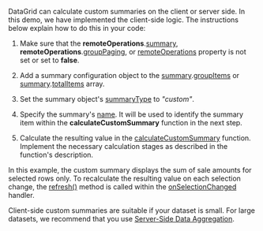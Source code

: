 DataGrid can calculate custom summaries on the client or server side. In this demo, we have implemented the client-side logic. The instructions below explain how to do this in your code:

1. Make sure that the **remoteOperations**.[summary](/Documentation/ApiReference/UI_Components/dxDataGrid/Configuration/remoteOperations/#summary), **remoteOperations**.[groupPaging](/Documentation/ApiReference/UI_Components/dxDataGrid/Configuration/remoteOperations/#groupPaging), or [remoteOperations](/Documentation/ApiReference/UI_Components/dxDataGrid/Configuration/remoteOperations/) property is not set or set to **false**.

1. Add a summary configuration object to the [summary](/Documentation/ApiReference/UI_Components/dxDataGrid/Configuration/summary/).[groupItems](/Documentation/ApiReference/UI_Components/dxDataGrid/Configuration/summary/groupItems/) or [summary](/Documentation/ApiReference/UI_Components/dxDataGrid/Configuration/summary/).[totalItems](/Documentation/ApiReference/UI_Components/dxDataGrid/Configuration/summary/totalItems/) array.

1. Set the summary object's [summaryType](/Documentation/ApiReference/UI_Components/dxDataGrid/Configuration/summary/totalItems/#summaryType) to *"custom"*.

1. Specify the summary's [name](/Documentation/ApiReference/UI_Components/dxDataGrid/Configuration/summary/totalItems/#name). It will be used to identify the summary item within the **calculateCustomSummary** function in the next step.

1. Calculate the resulting value in the [calculateCustomSummary](/Documentation/ApiReference/UI_Components/dxDataGrid/Configuration/summary/#calculateCustomSummary) function. Implement the necessary calculation stages as described in the function's description.

In this example, the custom summary displays the sum of sale amounts for selected rows only. To recalculate the resulting value on each selection change, the [refresh()](/Documentation/ApiReference/UI_Components/dxDataGrid/Methods/#refresh) method is called within the [onSelectionChanged](/Documentation/ApiReference/UI_Components/dxDataGrid/Configuration/#onSelectionChanged) handler.

Client-side custom summaries are suitable if your dataset is small. For large datasets, we recommend that you use [Server-Side Data Aggregation](/Documentation/Guide/UI_Components/DataGrid/Summaries/Custom_Aggregate_Function/#Server-Side_Data_Aggregation).
